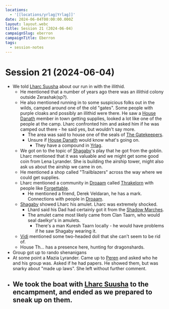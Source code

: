 ```yaml
---
locations:
  - '[[locations/yrlag|Yrlag]]'
date: 2024-06-04T00:00:00.000Z
layout: layout.webc
title: Session 21 (2024-06-04)
campaignSlug: eberron
campaignTitle: Eberron
tags:
  - session-notes
---
```

# Session 21 (2024-06-04)

- We told [Lharc Suusha](npcs/lharc-suusha.md) about our run in with the illithid.
	- He mentioned that a number of years ago there was an illithid colony outside Zerashak(sp?).
	- He also mentioned running in to some suspicious folks out in the wilds, camped around one of the old "gates". Some people with purple cloaks and possibly an illithid were there. He saw a [House Danath](other/house-danath.md) member in town getting supplies, looked a lot like one of the people at the camp. Lharc confronted him and asked him if he was camped out there - he said yes, but wouldn't say more.
		- The area was said to house one of the seals of [The Gatekeepers](other/the-gatekeepers.md).
		- Unsure if [House Danath](other/house-danath.md) would know what's going on.
			- They have a compound in [Yrlag](locations/yrlag.md).
	- We got on to the topic of [Shagaby](pcs/shagaby.md)'s play that he got from the goblin. Lharc mentioned that it was valuable and we might get some good coin from Lena Lyrander. She is building the airship tower, might also ask us about the airship we came in on.
	- He mentioned a shop called "Trailblazers" across the way where we could get supplies.
	- Lharc mentioned a community in [Droaam](locations/droaam.md) called [Thrakelorn](locations/thrakelorn.md) with people like [Forgettable](pcs/forgettable.md).
		- He mentioned a friend, Derek Veldaran, he has a mark. Connections with people in [Droaam](locations/droaam.md).
	- [Shagaby](pcs/shagaby.md) showed Lharc his amulet. Lharc was extremely shocked. 
		- Lhard said his Dad had certainly got it from the [Shadow Marches](locations/shadow-marches.md). 
		- The amulet came most likely came from Clan Taarn, who would seal daelkyr's in amulets.
			- There's a man Kuresh Taarn locally - he would have problems if he saw Shagaby wearing it.
	- [Vidi](pcs/vidi-veni.md) mentioned some two-headed doll that she can't seem to be rid of.
	- House Th... has a presence here, hunting for dragonshards.
- Group got up to rando shenanigans
- At some point a Mazia Lyrander. Came up to [Peren](pcs/peren-ngintaku.md) and asked who he and his group was. Asked if he had papers. He showed them, but was snarky about "made up laws". She left without further comment.
- We took the boat with [Lharc Suusha](npcs/lharc-suusha.md) to the encampment, and ended as we prepared to sneak up on them.
	- 
